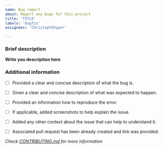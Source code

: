 ```yaml
---
name: Bug report
about: Report any bugs for this project
title: 'TITLE'
labels: 'bugfix'
assignees: 'ChristophShyper'

---
```

### Brief description


**Write you description here**


### Additional information
* [ ] Provided a clear and concise description of what the bug is.
* [ ] Given a clear and concise description of what was expected to happen.
* [ ] Provided an information how to reproduce the error.
* [ ] If applicable, added screenshots to help explain the issue.
* [ ] Added any other context about the issue that can help to understand it.
* [ ] Associated pull request has been already created and link was provided.


*Check [CONTRIBUTING.md](../blob/master/.github/CONTRIBUTING.md) for more information*
